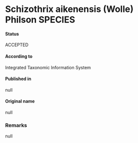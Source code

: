 Schizothrix aikenensis (Wolle) Philson SPECIES
=======

#### Status
ACCEPTED

#### According to
Integrated Taxonomic Information System

#### Published in
null

#### Original name
null

### Remarks
null